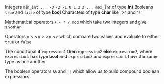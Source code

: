 Integers `min_int ... -3 -2 -1 0 1 2 3 ... max_int` of type **int**
Booleans `true` and `false` of type **bool**
Characters of type **char** like `'X'` and `'!'`

Mathematical operators `+ - * / mod` which take two integers and give another

Operators = < <= > >= <> which compare two values and evaluate to either `true` or `false`

The conditional **if** `expression1` **then** `expression2` **else** `expression3`, where `expression1` has type **bool** and `expression2` and `expression3` have the same type as one another

The boolean operators `&&` and `||` which allow us to build compound boolean expressions